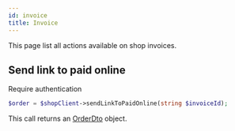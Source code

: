 ```yaml
---
id: invoice
title: Invoice
---
```


This page list all actions available on shop invoices.

## Send link to paid online

<span class="badge badge--warning">Require authentication</span>

```php
$order = $shopClient->sendLinkToPaidOnline(string $invoiceId);
```

This call returns an [OrderDto](../shop-types#OrderDto) object.
